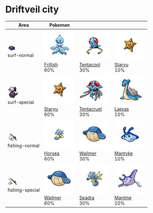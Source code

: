 # Driftveil city

| Area                                                                             | Pokemon                                                                                        | &nbsp;                                                                                             | &nbsp;                                                                                       |
| -------------------------------------------------------------------------------- | ---------------------------------------------------------------------------------------------- | -------------------------------------------------------------------------------------------------- | -------------------------------------------------------------------------------------------- |
| ![surf-normal](../../img/items/surf-normal.png)<br/>surf-normal<br/>             | ![frillish](../../img/pokemon/592.png) <br/>[Frillish](/blaze-black-wiki/pokemon/592) <br/>60% | ![tentacool](../../img/pokemon/072.png) <br/>[Tentacool](/blaze-black-wiki/pokemon/072) <br/>30%   | ![staryu](../../img/pokemon/120.png) <br/>[Staryu](/blaze-black-wiki/pokemon/120) <br/>10%   |
| ![surf-special](../../img/items/surf-special.png)<br/>surf-special<br/>          | ![staryu](../../img/pokemon/120.png) <br/>[Staryu](/blaze-black-wiki/pokemon/120) <br/>60%     | ![tentacruel](../../img/pokemon/073.png) <br/>[Tentacruel](/blaze-black-wiki/pokemon/073) <br/>30% | ![lapras](../../img/pokemon/131.png) <br/>[Lapras](/blaze-black-wiki/pokemon/131) <br/>10%   |
| ![fishing-normal](../../img/items/fishing-normal.png)<br/>fishing-normal<br/>    | ![horsea](../../img/pokemon/116.png) <br/>[Horsea](/blaze-black-wiki/pokemon/116) <br/>60%     | ![wailmer](../../img/pokemon/320.png) <br/>[Wailmer](/blaze-black-wiki/pokemon/320) <br/>30%       | ![mantyke](../../img/pokemon/458.png) <br/>[Mantyke](/blaze-black-wiki/pokemon/458) <br/>10% |
| ![fishing-special](../../img/items/fishing-special.png)<br/>fishing-special<br/> | ![wailmer](../../img/pokemon/320.png) <br/>[Wailmer](/blaze-black-wiki/pokemon/320) <br/>60%   | ![seadra](../../img/pokemon/117.png) <br/>[Seadra](/blaze-black-wiki/pokemon/117) <br/>30%         | ![mantine](../../img/pokemon/226.png) <br/>[Mantine](/blaze-black-wiki/pokemon/226) <br/>10% |